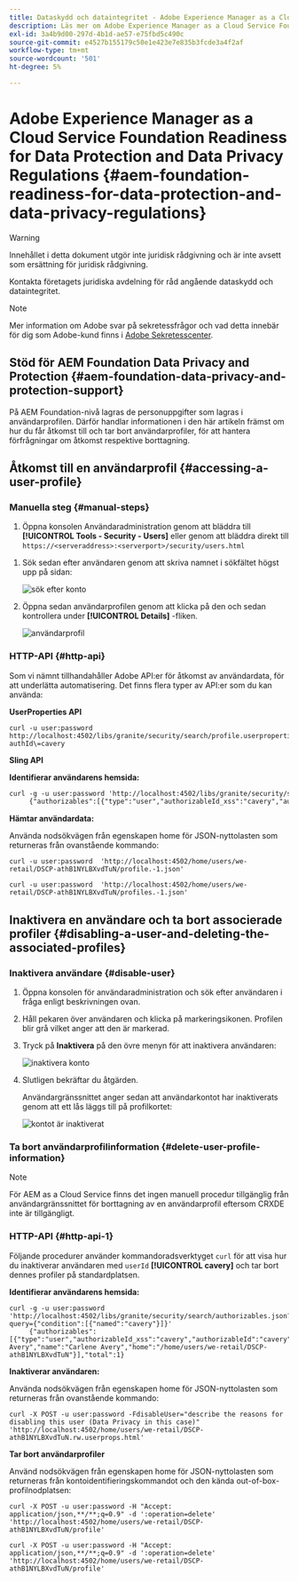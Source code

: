 ```yaml
---
title: Dataskydd och dataintegritet - Adobe Experience Manager as a Cloud Service Foundation-beredskap
description: Läs mer om Adobe Experience Manager as a Cloud Service Foundation-stöd för de olika dataskydds- och datasekretessreglerna. bland annat EU:s allmänna dataskyddsförordning (GDPR), Kaliforniens konsumentintegritetslag och hur man ska följa detta när man genomför ett nytt AEM as a Cloud Service projekt.
exl-id: 3a4b9d00-297d-4b1d-ae57-e75fbd5c490c
source-git-commit: e4527b155179c50e1e423e7e835b3fcde3a4f2af
workflow-type: tm+mt
source-wordcount: '501'
ht-degree: 5%

---
```


# Adobe Experience Manager as a Cloud Service Foundation Readiness for Data Protection and Data Privacy Regulations {#aem-foundation-readiness-for-data-protection-and-data-privacy-regulations}

>[!WARNING]
>
>Innehållet i detta dokument utgör inte juridisk rådgivning och är inte avsett som ersättning för juridisk rådgivning.
>
>Kontakta företagets juridiska avdelning för råd angående dataskydd och dataintegritet.

>[!NOTE]
>
>Mer information om Adobe svar på sekretessfrågor och vad detta innebär för dig som Adobe-kund finns i [Adobe Sekretesscenter](https://www.adobe.com/privacy.html).

## Stöd för AEM Foundation Data Privacy and Protection {#aem-foundation-data-privacy-and-protection-support}

På AEM Foundation-nivå lagras de personuppgifter som lagras i användarprofilen. Därför handlar informationen i den här artikeln främst om hur du får åtkomst till och tar bort användarprofiler, för att hantera förfrågningar om åtkomst respektive borttagning.

## Åtkomst till en användarprofil {#accessing-a-user-profile}

### Manuella steg {#manual-steps}

1. Öppna konsolen Användaradministration genom att bläddra till **[!UICONTROL Tools - Security - Users]** eller genom att bläddra direkt till `https://<serveraddress>:<serverport>/security/users.html`

<!--
   ![useradmin2](assets/useradmin2.png)
-->

1. Sök sedan efter användaren genom att skriva namnet i sökfältet högst upp på sidan:

   ![sök efter konto](assets/dpp-foundation-01.png)

1. Öppna sedan användarprofilen genom att klicka på den och sedan kontrollera under **[!UICONTROL Details]** -fliken.

   ![användarprofil](assets/dpp-foundation-02.png)

### HTTP-API {#http-api}

Som vi nämnt tillhandahåller Adobe API:er för åtkomst av användardata, för att underlätta automatisering. Det finns flera typer av API:er som du kan använda:

**UserProperties API**

```shell
curl -u user:password http://localhost:4502/libs/granite/security/search/profile.userproperties.json\?authId\=cavery
```

**Sling API**

**Identifierar användarens hemsida:**

```xml
curl -g -u user:password 'http://localhost:4502/libs/granite/security/search/authorizables.json?query={"condition":[{"named":"cavery"}]}'
     {"authorizables":[{"type":"user","authorizableId_xss":"cavery","authorizableId":"cavery","name_xss":"Carlene Avery","name":"Carlene Avery","home":"/home/users/we-retail/DSCP-athB1NYLBXvdTuN"}],"total":1}
```

**Hämtar användardata:**

Använda nodsökvägen från egenskapen home för JSON-nyttolasten som returneras från ovanstående kommando:

```shell
curl -u user:password  'http://localhost:4502/home/users/we-retail/DSCP-athB1NYLBXvdTuN/profile.-1.json'
```

```shell
curl -u user:password  'http://localhost:4502/home/users/we-retail/DSCP-athB1NYLBXvdTuN/profiles.-1.json'
```

## Inaktivera en användare och ta bort associerade profiler {#disabling-a-user-and-deleting-the-associated-profiles}

### Inaktivera användare {#disable-user}

1. Öppna konsolen för användaradministration och sök efter användaren i fråga enligt beskrivningen ovan.
2. Håll pekaren över användaren och klicka på markeringsikonen. Profilen blir grå vilket anger att den är markerad.

3. Tryck på **Inaktivera** på den övre menyn för att inaktivera användaren:

   ![inaktivera konto](assets/dpp-foundation-03.png)

4. Slutligen bekräftar du åtgärden.

   Användargränssnittet anger sedan att användarkontot har inaktiverats genom att ett lås läggs till på profilkortet:

   ![kontot är inaktiverat](assets/dpp-foundation-04.png)

### Ta bort användarprofilinformation {#delete-user-profile-information}

>[!NOTE]
>
>För AEM as a Cloud Service finns det ingen manuell procedur tillgänglig från användargränssnittet för borttagning av en användarprofil eftersom CRXDE inte är tillgängligt.

### HTTP-API {#http-api-1}

Följande procedurer använder kommandoradsverktyget `curl` för att visa hur du inaktiverar användaren med `userId` **[!UICONTROL cavery]** och tar bort dennes profiler på standardplatsen.

**Identifierar användarens hemsida:**

```shell
curl -g -u user:password 'http://localhost:4502/libs/granite/security/search/authorizables.json?query={"condition":[{"named":"cavery"}]}'
     {"authorizables":[{"type":"user","authorizableId_xss":"cavery","authorizableId":"cavery","name_xss":"Carlene Avery","name":"Carlene Avery","home":"/home/users/we-retail/DSCP-athB1NYLBXvdTuN"}],"total":1}
```

**Inaktiverar användaren:**

Använda nodsökvägen från egenskapen home för JSON-nyttolasten som returneras från ovanstående kommando:

```shell
curl -X POST -u user:password -FdisableUser="describe the reasons for disabling this user (Data Privacy in this case)" 'http://localhost:4502/home/users/we-retail/DSCP-athB1NYLBXvdTuN.rw.userprops.html'
```

**Tar bort användarprofiler**

Använd nodsökvägen från egenskapen home för JSON-nyttolasten som returneras från kontoidentifieringskommandot och den kända out-of-box-profilnodplatsen:

```shell
curl -X POST -u user:password -H "Accept: application/json,**/**;q=0.9" -d ':operation=delete' 'http://localhost:4502/home/users/we-retail/DSCP-athB1NYLBXvdTuN/profile'
```

```shell
curl -X POST -u user:password -H "Accept: application/json,**/**;q=0.9" -d ':operation=delete' 'http://localhost:4502/home/users/we-retail/DSCP-athB1NYLBXvdTuN/profile'
```
